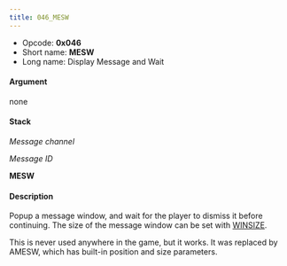 ```yaml
---
title: 046_MESW
---
```


-   Opcode: **0x046**
-   Short name: **MESW**
-   Long name: Display Message and Wait

#### Argument

none

#### Stack

  
*Message channel*

*Message ID*

**MESW**

#### Description

Popup a message window, and wait for the player to dismiss it before continuing. The size of the message window can be set with [WINSIZE](04B_WINSIZE.md).

This is never used anywhere in the game, but it works. It was replaced by AMESW, which has built-in position and size parameters.
